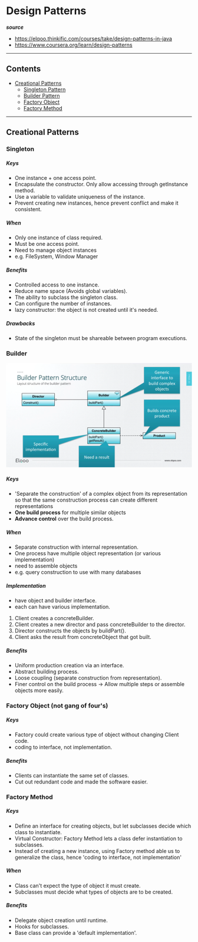 # Design Patterns

<em>**source**</em>
- https://elqoo.thinkific.com/courses/take/design-patterns-in-java
- https://www.coursera.org/learn/design-patterns

<hr />

## Contents
- [Creational Patterns](#creational-patterns)
    - [Singleton Pattern](#singleton) 
    - [Builder Pattern](#builder)
    - [Factory Object](#factory-object)
    - [Factory Method](#factory-method)

<hr /> 

## <a name="#creational"></a>Creational Patterns
### <a name="#singleton"></a>Singleton
##### Keys
- One instance + one access point.
- Encapsulate the constructor. Only allow accessing through getInstance method.
- Use a variable to validate uniqueness of the instance.
- Prevent creating new instances, hence prevent conflict and make it consistent.

##### When
- Only one instance of class required.
- Must be one access point.
- Need to manage object instances
- e.g. FileSystem, Window Manager

##### Benefits
- Controlled access to one instance.
- Reduce name space (Avoids global variables).
- The ability to subclass the singleton class.
- Can configure the number of instances.
- lazy constructor: the object is not created until it's needed.

##### Drawbacks
- State of the singleton must be shareable between program executions.


### <a name="#builder"></a>Builder
![image](resources/builder-pattern-structure.png)
##### Keys
- 'Separate the construction' of a complex object from its representation so that the same construction process can create different representations
- **One build process** for multiple similar objects
- **Advance control** over the build process.

##### When
- Separate construction with internal representation.
- One process have multiple object representation (or various implementation)
- need to assemble objects
- e.g. query construction to use with many databases

##### Implementation
- have object and builder interface.
- each can have various implementation.
1. Client creates a concreteBuilder.
2. Client creates a new director and pass concreteBuilder to the director.
3. Director constructs the objects by buildPart().
4. Client asks the result from concreteObject that got built.

##### Benefits
- Uniform production creation via an interface.
- Abstract building process.
- Loose coupling (separate construction from representation).
- Finer control on the build process -> Allow multiple steps or assemble objects more easily.

### <a name="#factory-object"></a>Factory Object (not gang of four's)
##### Keys
- Factory could create various type of object without changing Client code.
- coding to interface, not implementation.

##### Benefits
- Clients can instantiate the same set of classes.
- Cut out redundant code and made the software easier.

### <a name="#factory-method"></a>Factory Method
##### Keys
- Define an interface for creating objects, but let subclasses decide which class to instantiate.
- Virtual Constructor: Factory Method lets a class defer instantiation to subclasses.
- Instead of creating a new instance, using Factory method able us to generalize the class, hence 'coding to interface, not implementation'

##### When
- Class can't expect the type of object it must create.
- Subclasses must decide what types of objects are to be created.

##### Benefits
- Delegate object creation until runtime.
- Hooks for subclasses.
- Base class can provide a 'default implementation'.